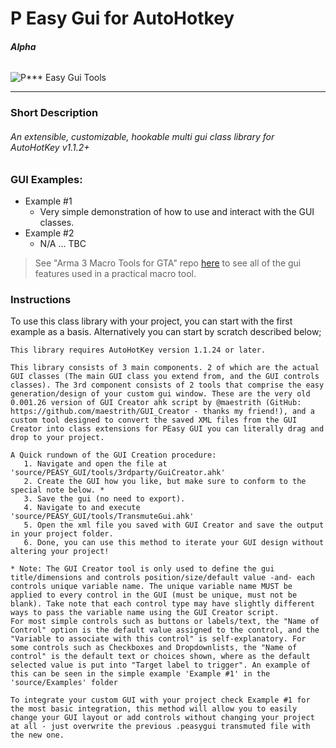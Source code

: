 # P Easy Gui for AutoHotkey
###### **Alpha**
![P*** Easy Gui Tools](http://oi65.tinypic.com/rcnj3q.jpg)
___
### **Short Description**
###### An extensible, customizable, hookable multi gui class library for AutoHotKey v1.1.2+

### **GUI Examples**: 
- Example #1
  - Very simple demonstration of how to use and interact with the GUI classes.
- Example #2
  - N/A ... TBC

>See "Arma 3 Macro Tools for GTA" repo [here](https://github.com/uniflare/Arma-3-Macro-Tools-for-GTA "A3MT for GTA") to see all of the gui features used in a practical macro tool.

### **Instructions**
To use this class library with your project, you can start with the first example as a basis. 
Alternatively you can start by scratch described below;
```
This library requires AutoHotKey version 1.1.24 or later.

This library consists of 3 main components. 2 of which are the actual GUI classes (The main GUI class you extend from, and the GUI controls classes). The 3rd component consists of 2 tools that comprise the easy generation/design of your custom gui window. These are the very old 0.001.26 version of GUI Creator ahk script by @maestrith (GitHub: https://github.com/maestrith/GUI_Creator - thanks my friend!), and a custom tool designed to convert the saved XML files from the GUI Creator into class extensions for PEasy GUI you can literally drag and drop to your project.

A Quick rundown of the GUI Creation procedure:
   1. Navigate and open the file at 'source/PEASY_GUI/tools/3rdparty/GuiCreator.ahk'
   2. Create the GUI how you like, but make sure to conform to the special note below. *
   3. Save the gui (no need to export).
   4. Navigate to and execute 'source/PEASY_GUI/tools/TransmuteGui.ahk'
   5. Open the xml file you saved with GUI Creator and save the output in your project folder.
   6. Done, you can use this method to iterate your GUI design without altering your project!
   
* Note: The GUI Creator tool is only used to define the gui title/dimensions and controls position/size/default value -and- each controls unique variable name. The unique variable name MUST be applied to every control in the GUI (must be unique, must not be blank). Take note that each control type may have slightly different ways to pass the variable name using the GUI Creator script.
For most simple controls such as buttons or labels/text, the "Name of Control" option is the default value assigned to the control, and the "Variable to associate with this control" is self-explanatory. For some controls such as Checkboxes and Dropdownlists, the "Name of control" is the default text or choices shown, where as the default selected value is put into "Target label to trigger". An example of this can be seen in the simple example 'Example #1' in the 'source/Examples' folder

To integrate your custom GUI with your project check Example #1 for the most basic integration, this method will allow you to easily change your GUI layout or add controls without changing your project at all - just overwrite the previous .peasygui transmuted file with the new one.
```
